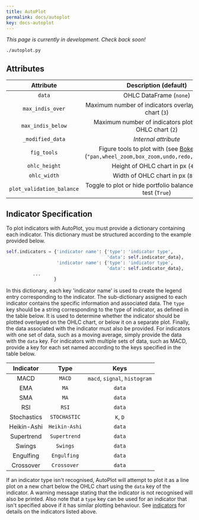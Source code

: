 ```yaml
---
title: AutoPlot
permalink: docs/autoplot
key: docs-autoplot
---
```


*This page is currently in development. Check back soon!*

`./autoplot.py`


## Attributes

| Attribute     | Description  (default)                         |
| :-----------: | :-----------------------------------: |
| `data` | OHLC DataFrame (`none`) |
| `max_indis_over` | Maximum number of indicators overlayed on OHLC chart (`3`) |
|`max_indis_below`| Maximum number of indicators plotted below OHLC chart (`2`) |
|`_modified_data`| *Internal attribute* |
|`fig_tools`| Figure tools to plot with (see [Bokeh docs](https://docs.bokeh.org/en/latest/docs/user_guide/tools.html)) (`"pan,wheel_zoom,box_zoom,undo,redo,reset,save"`)|
|`ohlc_height`| Height of OHLC chart in px (`400`) |
|`ohlc_width`| Width of OHLC chart in px (`800`) |
|`plot_validation_balance`| Toggle to plot or hide portfolio balance in validation test (`True`) |





## Indicator Specification
To plot indicators with AutoPlot, you must provide a dictionary containing each indicator. This dictionary must be structured
according to the example provided below. 

```py
self.indicators = {'indicator name': {'type': 'indicator type',
                                      'data': self.indicator_data},
                   'indicator name': {'type': 'indicator type',
                                      'data': self.indicator_data},
		  ...
                  }

```

In this dictionary, each key 'indicator name' is used to create the legend entry corresponding to the 
indicator. The sub-dictionary assigned to each indicator contains the specific information and associated data. The `type` 
key should be a string corresponding to the type of indicator, as defined in the table below. It is used to determine whether 
the indicator should be plotted overlayed on the OHLC chart, or below it on a separate plot. Finally, the data associated with 
the indicator must also be provided. For indicators with one set of data, such as a moving average, simply provide the data with 
the `data` key. For indicators with multiple sets of data, such as MACD, provide a key for each set named according to the keys
specified in the table below.


| Indicator     | Type   | Keys                                  |
| :-----------: |:------:| :-----------------------------------: |
| MACD          |`MACD`  | `macd`, `signal`, `histogram`         |
| EMA           | `MA`   | `data`                                |
| SMA           | `MA`   | `data`|
| RSI | `RSI`| `data`|
| Stochastics |`STOCHASTIC`|`K`, `D`|
| Heikin-Ashi |`Heikin-Ashi`| `data`|
|Supertrend|`Supertrend`|`data`|
|Swings|`Swings`|`data`|
|Engulfing|`Engulfing`|`data`|
|Crossover|`Crossover`|`data`|


If an indicator type isn't recognised, AutoPlot will attempt to plot it as a line plot on a new chart below the OHLC chart using the `data` key
of the indicator. A warning message stating that the indicator is not recognised will also be printed.
Also note that a `type` key can be used for an indicator that isn't specified above if it has similar plotting behaviour.
See [indicators](indicators) for details on the indicators listed above.
